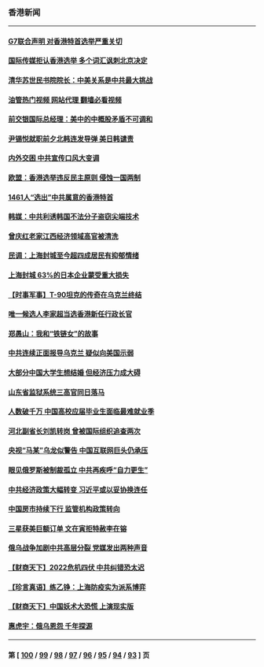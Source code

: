 ### 香港新闻
---
#### [G7联合声明 对香港特首选举严重关切](../../pages/ncid1349362/n13731520.md?05100445) 
#### [国际传媒拒认香港选举 多个词汇讽刺北京决定](../../pages/ncid1349362/n13731496.md?05100445) 
#### [清华苏世民书院院长：中美关系是中共最大挑战](../../pages/ncid1349362/n13731460.md?05100445) 
#### [油管热门视频 网站代理 翻墙必看视频](http://209.222.30.114:81/youtube.html?05100445)
#### [前交银国际总经理：美中的中概股矛盾不可调和](../../pages/ncid1349362/n13731487.md?05100445) 
#### [尹锡悦就职前夕北韩连发导弹 美日韩谴责](../../pages/ncid1349362/n13731444.md?05100445) 
#### [内外交困 中共宣传口风大变调](../../pages/ncid1349362/n13730675.md?05100445) 
#### [欧盟：香港选举违反民主原则 侵蚀一国两制](../../pages/ncid1349362/n13730387.md?05100445) 
#### [1461人“选出”中共属意的香港特首](../../pages/ncid1349362/n13730433.md?05100445) 
#### [韩媒：中共利诱韩国不法分子盗窃尖端技术](../../pages/ncid1349362/n13730424.md?05100445) 
#### [曾庆红老家江西经济领域高官被清洗](../../pages/ncid1349362/n13730401.md?05100445) 
#### [民调：上海封城至今超四成居民有抑郁情绪](../../pages/ncid1349362/n13730381.md?05100445) 
#### [上海封城 63%的日本企业蒙受重大损失](../../pages/ncid1349362/n13730353.md?05100445) 
#### [【时事军事】T-90坦克的传奇在乌克兰终结](../../pages/ncid1349362/n13729995.md?05100445) 
#### [唯一候选人李家超当选香港新任行政长官](../../pages/ncid1349362/n13729977.md?05100445) 
#### [郑愚山：我和“铁链女”的故事](../../pages/ncid1349362/n13727327.md?05100445) 
#### [中共连续正面报导乌克兰 疑似向美国示弱](../../pages/ncid1349362/n13729701.md?05100445) 
#### [大部分中国大学生想结婚 但经济压力成大碍](../../pages/ncid1349362/n13729693.md?05100445) 
#### [山东省监狱系统三高官同日落马](../../pages/ncid1349362/n13729690.md?05100445) 
#### [人数破千万 中国高校应届毕业生面临最难就业季](../../pages/ncid1349362/n13729680.md?05100445) 
#### [河北副省长刘凯转岗 曾被国际组织追查两次](../../pages/ncid1349362/n13729676.md?05100445) 
#### [央视“马某”乌龙似警告 中国互联网巨头仍承压](../../pages/ncid1349362/n13729673.md?05100445) 
#### [眼见俄罗斯被制裁孤立 中共再疾呼“自力更生”](../../pages/ncid1349362/n13729666.md?05100445) 
#### [中共经济政策大幅转变 习近平或以妥协换连任](../../pages/ncid1349362/n13729657.md?05100445) 
#### [中国房市持续下行 监管机构政策转向](../../pages/ncid1349362/n13729584.md?05100445) 
#### [三星获美巨额订单 文在寅拒特赦李在镕](../../pages/ncid1349362/n13729621.md?05100445) 
#### [俄乌战争加剧中共高层分裂 党媒发出两种声音](../../pages/ncid1349362/n13729604.md?05100445) 
#### [【财商天下】2022危机四伏 中共纠错恐太迟](../../pages/ncid1349362/n13728955.md?05100445) 
#### [【珍言真语】练乙铮：上海防疫实为派系博弈](../../pages/ncid1349362/n13728302.md?05100445) 
#### [【财商天下】中国妖术大恐慌 上演现实版](../../pages/ncid1349362/n13728067.md?05100445) 
#### [惠虎宇：俄乌恩怨 千年探源](../../pages/ncid1349362/n13727306.md?05100445) 

---
#### 第 [ [100](./100.md?05100445) / [99](./99.md?05100445) / [98](./98.md?05100445) / [97](./97.md?05100445) / [96](./96.md?05100445) / [95](./95.md?05100445) / [94](./94.md?05100445) / [93](./93.md?05100445) ] 页
